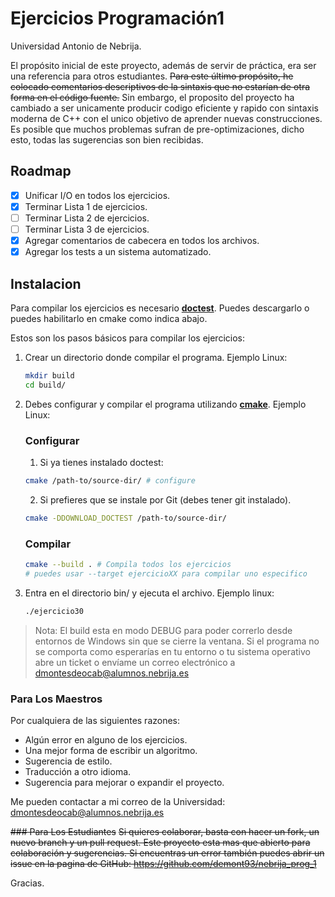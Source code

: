 # Ejercicios Programación1
Universidad Antonio de Nebrija.

El propósito inicial de este proyecto, además de servir de práctica, era ser una referencia para otros estudiantes. ~~Para este último propósito, he colocado comentarios descriptivos de la sintaxis que no estarían de otra forma en el código fuente.~~ Sin embargo, el proposito del proyecto ha cambiado a ser unicamente producir codigo eficiente y rapido con sintaxis moderna de C++ con el unico objetivo de aprender nuevas construcciones. Es posible que muchos problemas sufran de pre-optimizaciones, dicho esto, todas las sugerencias son bien recibidas.

## Roadmap
- [x] Unificar I/O en todos los ejercicios.
- [x] Terminar Lista 1 de ejercicios.
- [ ] Terminar Lista 2 de ejercicios.
- [ ] Terminar Lista 3 de ejercicios.
- [x] Agregar comentarios de cabecera en todos los archivos.
- [x] Agregar los tests a un sistema automatizado.

## Instalacion

Para compilar los ejercicios es necesario [__doctest__](https://github.com/onqtam/doctest). Puedes descargarlo o puedes habilitarlo en cmake como indica abajo.

Estos son los pasos básicos para compilar los ejercicios:

1. Crear un directorio donde compilar el programa. Ejemplo Linux:
    ```bash
    mkdir build
    cd build/
    ```
2. Debes configurar y compilar el programa utilizando [__cmake__](https://cmake.org). Ejemplo Linux:
    
    ### Configurar
    1. Si ya tienes instalado doctest:
    ```bash
    cmake /path-to/source-dir/ # configure
    ```
    2. Si prefieres que se instale por Git (debes tener git instalado).
    ```bash
    cmake -DDOWNLOAD_DOCTEST /path-to/source-dir/
    ```
   
   ### Compilar
    ```bash
    cmake --build . # Compila todos los ejercicios
    # puedes usar --target ejercicioXX para compilar uno especifico
    ```
3. Entra en el directorio bin/ y ejecuta el archivo. Ejemplo linux:
    ```bash
    ./ejercicio30
    ```
> Nota: El build esta en modo DEBUG para poder correrlo desde entornos de Windows sin que se cierre la ventana. Si el programa no se comporta como esperarías en tu entorno o tu sistema operativo abre un ticket o envíame un correo electrónico a dmontesdeocab@alumnos.nebrija.es

### Para Los Maestros
Por cualquiera de las siguientes razones:

* Algún error en alguno de los ejercicios.
* Una mejor forma de escribir un algoritmo.
* Sugerencia de estilo.
* Traducción a otro idioma.
* Sugerencia para mejorar o expandir el proyecto.

Me pueden contactar a mi correo de la Universidad: dmontesdeocab@alumnos.nebrija.es

~~### Para Los Estudiantes~~
~~Si quieres colaborar, basta con hacer un fork, un nuevo branch y un pull request. Este proyecto esta mas que abierto para colaboración y sugerencias. Si encuentras un error también puedes abrir un issue en la pagina de GitHub: https://github.com/demont93/nebrija_prog_1~~

Gracias.
